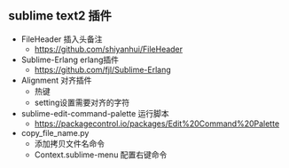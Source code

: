 ## sublime text2 插件

- FileHeader 插入头备注
    - https://github.com/shiyanhui/FileHeader
- Sublime-Erlang erlang插件
    - https://github.com/fjl/Sublime-Erlang
- Alignment 对齐插件
    - 热键
    - setting设置需要对齐的字符
- sublime-edit-command-palette 运行脚本
    - https://packagecontrol.io/packages/Edit%20Command%20Palette
- copy_file_name.py
    - 添加拷贝文件名命令
    - Context.sublime-menu 配置右键命令
